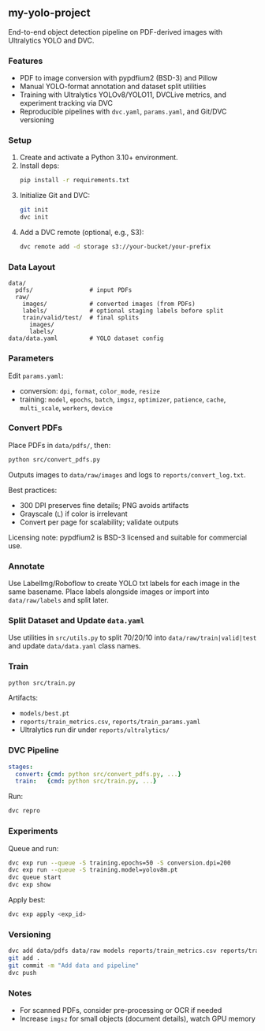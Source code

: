 ## my-yolo-project

End-to-end object detection pipeline on PDF-derived images with Ultralytics YOLO and DVC.

### Features
- PDF to image conversion with pypdfium2 (BSD-3) and Pillow
- Manual YOLO-format annotation and dataset split utilities
- Training with Ultralytics YOLOv8/YOLO11, DVCLive metrics, and experiment tracking via DVC
- Reproducible pipelines with `dvc.yaml`, `params.yaml`, and Git/DVC versioning

### Setup
1. Create and activate a Python 3.10+ environment.
2. Install deps:
   ```bash
   pip install -r requirements.txt
   ```
3. Initialize Git and DVC:
   ```bash
   git init
   dvc init
   ```
4. Add a DVC remote (optional, e.g., S3):
   ```bash
   dvc remote add -d storage s3://your-bucket/your-prefix
   ```

### Data Layout
```
data/
  pdfs/                # input PDFs
  raw/
    images/            # converted images (from PDFs)
    labels/            # optional staging labels before split
    train/valid/test/  # final splits
      images/
      labels/
data/data.yaml         # YOLO dataset config
```

### Parameters
Edit `params.yaml`:
- conversion: `dpi`, `format`, `color_mode`, `resize`
- training: `model`, `epochs`, `batch`, `imgsz`, `optimizer`, `patience`, `cache`, `multi_scale`, `workers`, `device`

### Convert PDFs
Place PDFs in `data/pdfs/`, then:
```bash
python src/convert_pdfs.py
```
Outputs images to `data/raw/images` and logs to `reports/convert_log.txt`.

Best practices:
- 300 DPI preserves fine details; PNG avoids artifacts
- Grayscale (`L`) if color is irrelevant
- Convert per page for scalability; validate outputs

Licensing note: pypdfium2 is BSD-3 licensed and suitable for commercial use.

### Annotate
Use LabelImg/Roboflow to create YOLO txt labels for each image in the same basename. Place labels alongside images or import into `data/raw/labels` and split later.

### Split Dataset and Update `data.yaml`
Use utilities in `src/utils.py` to split 70/20/10 into `data/raw/train|valid|test` and update `data/data.yaml` class names.

### Train
```bash
python src/train.py
```
Artifacts:
- `models/best.pt`
- `reports/train_metrics.csv`, `reports/train_params.yaml`
- Ultralytics run dir under `reports/ultralytics/`

### DVC Pipeline
```yaml
stages:
  convert: {cmd: python src/convert_pdfs.py, ...}
  train:   {cmd: python src/train.py, ...}
```
Run:
```bash
dvc repro
```

### Experiments
Queue and run:
```bash
dvc exp run --queue -S training.epochs=50 -S conversion.dpi=200
dvc exp run --queue -S training.model=yolov8m.pt
dvc queue start
dvc exp show
```
Apply best:
```bash
dvc exp apply <exp_id>
```

### Versioning
```bash
dvc add data/pdfs data/raw models reports/train_metrics.csv reports/train_params.yaml
git add .
git commit -m "Add data and pipeline"
dvc push
```

### Notes
- For scanned PDFs, consider pre-processing or OCR if needed
- Increase `imgsz` for small objects (document details), watch GPU memory


